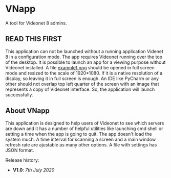 VNapp
==============

A tool for Videonet 8 admins.

READ THIS FIRST
---------------

This application can not be launched without a running application Videnet 8
in a configuration mode. The app requires Videonet running over the top of the desktop.
It is possible to launch an app for a viewing purpose without Videonet installed. 
A file [example1.png](graphics/example1.png) should be opened in full screen mode and 
resized to the scale of 1920*1080. If it is a native resolution of a display, so leaving 
it in full screen is enough. An IDE like PyCharm or any other should not overlap top 
left quarter of the screen with an image that represents a copy of Videonet interface.
So, the application will launch successfully.


About VNapp
--------------------

This application is designed to help users of Videonet to see which servers are down and it 
has a number of helpful utilities like launching cmd shell or setting a time when the app 
is going to quit. The app doesn't load the system much. A time interval for scanning a screen 
and a main window refresh rate are ajustable as many other options. A file with settings 
has JSON format.

Release history:

* **V1.0**: *7th July 2020*

